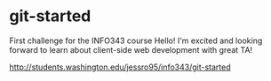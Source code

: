 # git-started
First challenge for the INFO343 course
Hello! I'm excited and looking forward to learn about client-side web development with great TA!

http://students.washington.edu/jessro95/info343/git-started